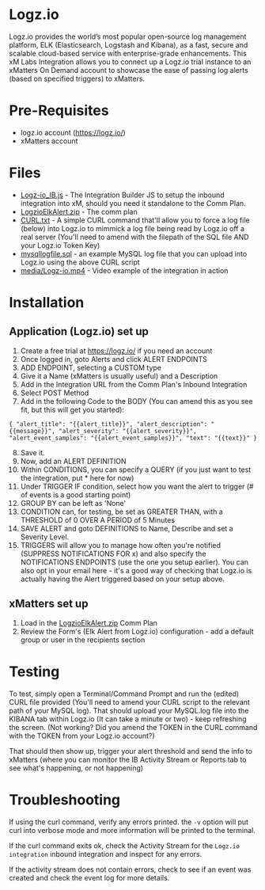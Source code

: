 # Logz.io
Logz.io provides the world’s most popular open-source log management platform, ELK (Elasticsearch, Logstash and Kibana), as a fast, secure and scalable cloud-based service with enterprise-grade enhancements. This xM Labs Integration allows you to connect up a Logz.io trial instance to an xMatters On Demand account to showcase the ease of passing log alerts (based on specified triggers) to xMatters. 

# Pre-Requisites
* logz.io account (https://logz.io/)
* xMatters account

# Files
* [Logz-io_IB.js](Logz-io_IB.js) - The Integration Builder JS to setup the inbound integration into xM, should you need it standalone to the Comm Plan.
* [LogzioElkAlert.zip](LogzioElkAlert.zip) - The comm plan
* [CURL.txt](CURL.txt) - A simple CURL command that'll allow you to force a log file (below) into Logz.io to mimmick a log file being read by Logz.io off a real server (You'll need to amend with the filepath of the SQL file AND your Logz.io Token Key)
* [mysqllogfile.sql](mysqllogfile.sql) - an example MySQL log file that you can upload into Logz.io using the above CURL script
* [media/Logz-io.mp4](Logz-io.mp4) - Video example of the integration in action

# Installation

## Application (Logz.io) set up

1. Create a free trial at https://logz.io/ if you need an account
2. Once logged in, goto Alerts and click ALERT ENDPOINTS
3. ADD ENDPOINT, selecting a CUSTOM type
4. Give it a Name (xMatters is usually useful) and a Description
5. Add in the Integration URL from the Comm Plan's Inbound Integration
6. Select POST Method
7. Add in the following Code to the BODY (You can amend this as you see fit, but this will get you started):

``
{
  "alert_title": "{{alert_title}}",
  "alert_description": "{{message}}",
  "alert_severity": "{{alert_severity}}",
  "alert_event_samples": "{{alert_event_samples}}",
  "text": "{{text}}"
}
``

8. Save it.
9. Now, add an ALERT DEFINITION
10. Within CONDITIONS, you can specify a QUERY (if you just want to test the integration, put * here for now)
11. Under TRIGGER IF condition, select how you want the alert to trigger (# of events is a good starting point)
12. GROUP BY can be left as 'None'
13. CONDITION can, for testing, be set as GREATER THAN, with a THRESHOLD of 0 OVER A PERIOD of 5 Minutes
14. SAVE ALERT and goto DEFINITIONS to Name, Describe and set a Severity Level. 
15. TRIGGERS will allow you to manage how often you're notified (SUPPRESS NOTIFICATIONS FOR x) and also specify the NOTIFICATIONS ENDPOINTS (use the one you setup earlier). You can also opt in your email here - it's a good way of checking that Logz.io is actually having the Alert triggered based on your setup above. 
   
## xMatters set up

1. Load in the [LogzioElkAlert.zip](LogzioElkAlert.zip) Comm Plan
2. Review the Form's (Elk Alert from Logz.io) configuration - add a default group or user in the recipients section

# Testing
To test, simply open a Terminal/Command Prompt and run the (edited) CURL file provided (You'll need to amend your CURL script to the relevant path of your MySQL log). That should upload your MySQL.log file into the KIBANA tab within Logz.io (It can take a minute or two) - keep refreshing the screen. 
(Not working? Did you amend the TOKEN in the CURL command with the TOKEN from your Logz.io account?)

That should then show up, trigger your alert threshold and send the info to xMatters (where you can monitor the IB Activity Stream or Reports tab to see what's happening, or not happening)

# Troubleshooting
If using the curl command, verify any errors printed. the `-v` option will put curl into verbose mode and more information will be printed to the terminal. 

If the curl command exits ok, check the Activity Stream for the `Logz.io integration` inbound integration and inspect for any errors. 

If the activity stream does not contain errors, check to see if an event was created and check the event log for more details. 
